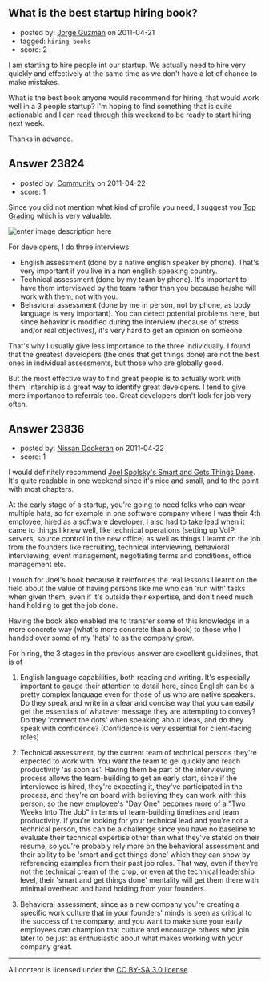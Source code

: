 ## What is the best startup hiring book?

- posted by: [Jorge Guzman](https://stackexchange.com/users/-1/9525-jorge-guzman) on 2011-04-21
- tagged: `hiring`, `books`
- score: 2

I am starting to hire people int our startup. We actually need to hire very quickly and effectively at the same time as we don't have a lot of chance to make mistakes. 

What is the best book anyone would recommend for hiring, that would work well in a 3 people startup? I'm hoping to find something that is quite actionable and I can read through this weekend to be ready to start hiring next week.

Thanks in advance.


## Answer 23824

- posted by: [Community](https://stackexchange.com/users/-1/-1-community) on 2011-04-22
- score: 1

<p>Since you did not mention what kind of profile you need, I suggest you <a href="http://rads.stackoverflow.com/amzn/click/1591840813" rel="nofollow">Top Grading</a> which is very valuable.</p>

<p><img src="http://i.stack.imgur.com/lme2c.jpg" alt="enter image description here"></p>

<p>For developers, I do three interviews:</p>

<ul>
<li>English assessment (done by a native english speaker by phone). That's very important if you live in a non english speaking country.</li>
<li>Technical assessment (done by my team by phone). It's important to have them interviewed by the team rather than you because he/she will work with them, not with you.</li>
<li>Behavioral assessment (done by me in person, not by phone, as body language is very important). You can detect potential problems here, but since behavior is modified during the interview (because of stress and/or real objectives), it's very hard to get an opinion on someone.</li>
</ul>

<p>That's why I usually give less importance to the three individually. I found that the greatest developers (the ones that get things done) are not the best ones in individual assessments, but those who are globally good.</p>

<p>But the most effective way to find great people is to actually work with them. Intership is a great way to identify great developers. I tend to give more importance to referrals too. Great developers don't look for job very often. </p>



## Answer 23836

- posted by: [Nissan Dookeran](https://stackexchange.com/users/-1/9904-nissan-dookeran) on 2011-04-22
- score: 1

<p>I would definitely recommend <a href="http://rads.stackoverflow.com/amzn/click/1590598385" rel="nofollow">Joel Spolsky's Smart and Gets Things Done</a>. It's quite readable in one weekend since it's nice and small, and to the point with most chapters.</p>

<p>At the early stage of a startup, you're going to need folks who can wear multiple hats, so for example in one software company where I was their 4th employee, hired as a software developer, I also had to take lead when it came to things I knew well, like technical operations (setting up VoIP, servers, source control in the new office) as well as things I learnt on the job from the founders like recruiting, technical interviewing, behavioral interviewing, event management, negotiating terms and conditions, office management etc.</p>

<p>I vouch for Joel's book because it reinforces the real lessons I learnt on the field about the value of having persons like me who can 'run with' tasks when given them, even if it's outside their expertise, and don't need much hand holding to get the job done. </p>

<p>Having the book also enabled me to transfer some of this knowledge in a more concrete way (what's more concrete than a book) to those who I handed over some of my 'hats' to as the company grew.</p>

<p>For hiring, the 3 stages in the previous answer are excellent guidelines, that is of</p>

<ol>
<li><p>English language capabilities, both reading and writing. It's especially important to gauge their attention to detail here, since English can be a pretty complex language even for those of us who are native speakers. Do they speak and write in a clear and concise way that you can easily get the essentials of whatever message they are attempting to convey? Do they 'connect the dots' when speaking about ideas, and do they speak with confidence? (Confidence is very essential for client-facing roles)</p></li>
<li><p>Technical assessment, by the current team of technical persons they're expected to work with. You want the team to gel quickly and reach productivity 'as soon as'. Having them be part of the interviewing process allows the team-building to get an early start, since if the interviewee is hired, they're expecting it, they've participated in the process, and they're on board with believing they can work with this person, so the new employee's "Day One" becomes more of a "Two Weeks Into The Job" in terms of team-building timelines and team productivity. 
If you're looking for your technical lead and you're not a technical person, this can be a challenge since you have no baseline to evaluate their technical expertise other than what they've stated on their resume, so you're probably rely more on the behavioral assessment and their ability to be 'smart and get things done' which they can show by referencing examples from their past job roles. That way, even if they're not the technical cream of the crop, or even at the technical leadership level, their 'smart and get things done' mentality will get them there with minimal overhead and hand holding from your founders.</p></li>
<li><p>Behavioral assessment, since as a new company you're creating a specific work culture that in your founders' minds is seen as critical to the success of the company, and you want to make sure your early employees can champion that culture and encourage others who join later to be just as enthusiastic about what makes working with your company great.</p></li>
</ol>




---

All content is licensed under the [CC BY-SA 3.0 license](https://creativecommons.org/licenses/by-sa/3.0/).
